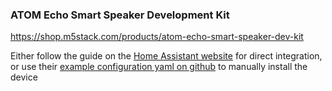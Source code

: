 ### ATOM Echo Smart Speaker Development Kit

  https://shop.m5stack.com/products/atom-echo-smart-speaker-dev-kit

Either follow the guide on the [Home Assistant website](https://www.home-assistant.io/voice_control/thirteen-usd-voice-remote/) for direct integration, or use their [example configuration yaml on github](https://github.com/esphome/firmware/blob/main/voice-assistant/m5stack-atom-echo.yaml) to manually install the device

